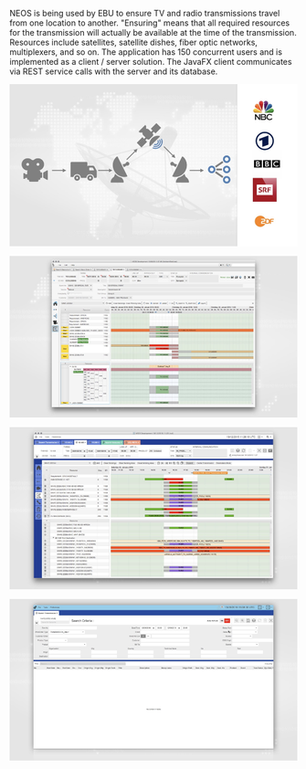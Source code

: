 NEOS is being used by EBU to ensure TV and radio transmissions travel from one location to another. 
"Ensuring" means that all required resources for the transmission will actually be available at the
time of the transmission. Resources include satellites, satellite dishes, fiber optic networks, 
multiplexers, and so on. The application has 150 concurrent users and is implemented as a client / server 
solution. The JavaFX client communicates via REST service calls with the server and its database.

[![Screen 1](screen1.jpg)]()

[![Screen 1](screen2.jpg)]()

[![Screen 1](screen3.jpg)]()

[![Screen 1](screen4.jpg)]()